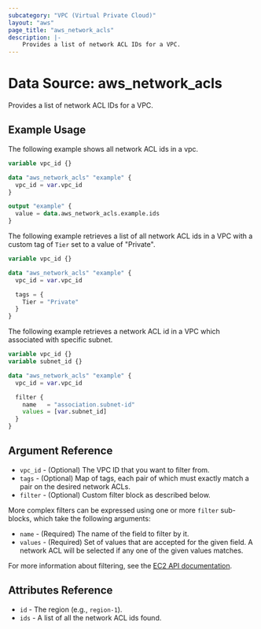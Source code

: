 ```yaml
---
subcategory: "VPC (Virtual Private Cloud)"
layout: "aws"
page_title: "aws_network_acls"
description: |-
    Provides a list of network ACL IDs for a VPC.
---
```


# Data Source: aws_network_acls

Provides a list of network ACL IDs for a VPC.

## Example Usage

The following example shows all network ACL ids in a vpc.

```terraform
variable vpc_id {}

data "aws_network_acls" "example" {
  vpc_id = var.vpc_id
}

output "example" {
  value = data.aws_network_acls.example.ids
}
```

The following example retrieves a list of all network ACL ids in a VPC with a custom
tag of `Tier` set to a value of "Private".

```terraform
variable vpc_id {}

data "aws_network_acls" "example" {
  vpc_id = var.vpc_id

  tags = {
    Tier = "Private"
  }
}
```

The following example retrieves a network ACL id in a VPC which associated
with specific subnet.

```terraform
variable vpc_id {}
variable subnet_id {}

data "aws_network_acls" "example" {
  vpc_id = var.vpc_id

  filter {
    name   = "association.subnet-id"
    values = [var.subnet_id]
  }
}
```

## Argument Reference

* `vpc_id` - (Optional) The VPC ID that you want to filter from.
* `tags` - (Optional) Map of tags, each pair of which must exactly match
  a pair on the desired network ACLs.
* `filter` - (Optional) Custom filter block as described below.

More complex filters can be expressed using one or more `filter` sub-blocks,
which take the following arguments:

* `name` - (Required) The name of the field to filter by it.
* `values` - (Required) Set of values that are accepted for the given field.
  A network ACL will be selected if any one of the given values matches.

For more information about filtering, see the [EC2 API documentation][describe-network-acls].

## Attributes Reference

* `id` - The region (e.g., `region-1`).
* `ids` - A list of all the network ACL ids found.

[describe-network-acls]: https://docs.cloud.croc.ru/en/api/ec2/network_acls/DescribeNetworkAcls.html
